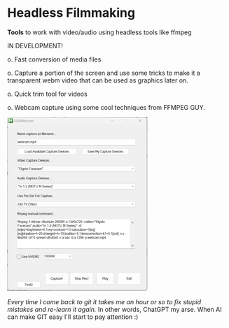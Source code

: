 # Headless Filmmaking
**Tools** to work with video/audio using headless tools like ffmpeg

IN DEVELOPMENT!

o. Fast conversion of media files

o. Capture a portion of the screen and use some tricks to make it a transparent webm video that can be used as graphics later on.

o. Quick trim tool for videos

o. Webcam capture using some cool techniques from FFMPEG GUY.

![GUI_webcam](images/GUI_webcam.jpg)



*Every time I come back to git it takes me an hour or so to fix stupid mistakes and re-learn it again.*  In other words, ChatGPT my arse.  When AI can make GIT easy I'll start to pay attention :)
